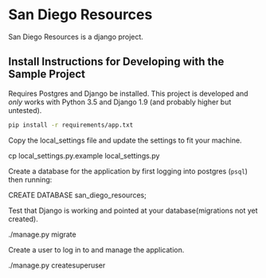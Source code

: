 # San Diego Resources

San Diego Resources is a django project.

## Install Instructions for Developing with the Sample Project


Requires Postgres and Django be installed.  This project is developed and *only* works with Python 3.5 and Django 1.9 (and probably higher but untested).

```bash
pip install -r requirements/app.txt
```

Copy the local_settings file and update the settings to fit your machine.


  cp local_settings.py.example local_settings.py

Create a database for the application by first logging into postgres (`psql`) then running:

  CREATE DATABASE san_diego_resources;

Test that Django is working and pointed at your database(migrations not yet created).

  ./manage.py migrate

Create a user to log in to and manage the application.

  ./manage.py createsuperuser

